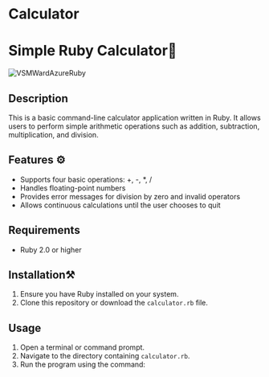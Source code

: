 # Calculator

# Simple Ruby Calculator🧮

![VSMWardAzureRuby](https://github.com/user-attachments/assets/ce586e58-c3cd-4b2c-9825-08f1600c50a9)

## Description
This is a basic command-line calculator application written in Ruby. It allows users to perform simple arithmetic operations such as addition, subtraction, multiplication, and division.

## Features ⚙️
- Supports four basic operations: +, -, *, /
- Handles floating-point numbers
- Provides error messages for division by zero and invalid operators
- Allows continuous calculations until the user chooses to quit

## Requirements
- Ruby 2.0 or higher

## Installation⚒️
1. Ensure you have Ruby installed on your system.
2. Clone this repository or download the `calculator.rb` file.

## Usage
1. Open a terminal or command prompt.
2. Navigate to the directory containing `calculator.rb`.
3. Run the program using the command:
